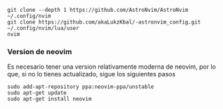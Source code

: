   	git clone --depth 1 https://github.com/AstroNvim/AstroNvim ~/.config/nvim
	git clone https://github.com/akaLukzKbal/-astronvim_config.git ~/.config/nvim/lua/user
	nvim

### Version de neovim

Es necesario tener una version relativamente moderna de neovim, por lo que, si no lo tienes actualizado, sigue los siguientes pasos

	sudo add-apt-repository ppa:neovim-ppa/unstable
	sudo apt-get update
	sudo apt-get install neovim
